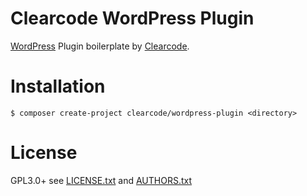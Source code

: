 # Clearcode WordPress Plugin

[WordPress](https://wordpress.org) Plugin boilerplate by [Clearcode](https://clearcode.cc). 

# Installation

```console
$ composer create-project clearcode/wordpress-plugin <directory>
```

# License

GPL3.0+ see [LICENSE.txt](LICENSE.txt) and [AUTHORS.txt](AUTHORS.txt)